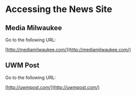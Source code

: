 # Accessing the News Site

## Media Milwaukee

Go to the following URL:

[http://mediamilwaukee.com/](http://mediamilwaukee.com/)

## UWM Post

Go to the following URL:

[http://uwmpost.com/](http://uwmpost.com/)

